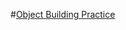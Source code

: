 #[Object Building Practice](https://developer.mozilla.org/en-US/docs/Learn/JavaScript/Objects/Object_building_practice)
